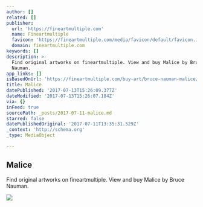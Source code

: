 ```yaml
---
author: []
related: []
publisher:
  url: 'https://fineartmultiple.com'
  name: Fineartmultiple
  favicon: 'https://fineartmultiple.com/media/favicon/default/favicon.ico'
  domain: fineartmultiple.com
keywords: []
description: >-
  Find original artworks on fineartmultiple. View and buy Malice by Bruce
  Nauman.
app_links: []
isBasedOnUrl: 'https://fineartmultiple.com/buy-art/bruce-nauman-malice/'
title: Malice
datePublished: '2017-07-13T15:26:09.377Z'
dateModified: '2017-07-13T15:26:07.184Z'
via: {}
inFeed: true
sourcePath: _posts/2017-07-11-malice.md
starred: false
datePublishedOriginal: '2017-07-11T13:35:31.529Z'
_context: 'http://schema.org'
_type: MediaObject

---
```

<article style=""><h1>Malice</h1><p>Find original artworks on fineartmultiple. View and buy Malice by Bruce Nauman.</p><img src="https://fineartmultiple.com/media/product/fb4/malice-bna-44-1443103913-75-a4c.JPG" /></article>